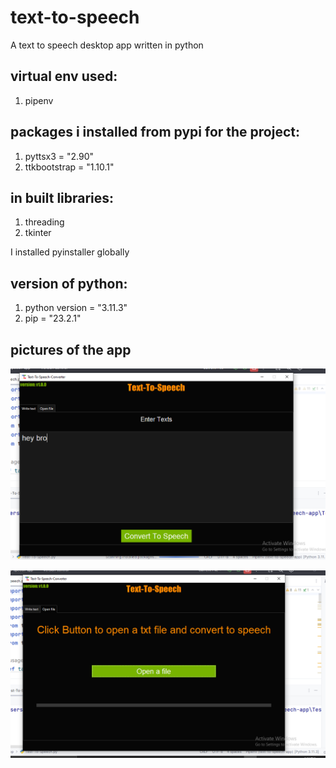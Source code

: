 # text-to-speech
A text to speech desktop app written in python

## virtual env used:
1. pipenv

## packages i installed from pypi for the project:
1. pyttsx3 = "2.90"
2. ttkbootstrap = "1.10.1"

## in built libraries:
1. threading
2. tkinter

I installed pyinstaller globally

## version of python:
1. python version = "3.11.3"
2. pip = "23.2.1"

## pictures of the app

![alt text](Capture.PNG)

![alt text](Capture1.PNG)